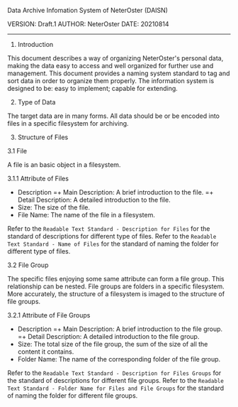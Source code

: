 Data Archive Infomation System of NeterOster (DAISN)

VERSION: Draft.1
AUTHOR: NeterOster
DATE: 20210814

---

1. Introduction

This document describes a way of organizing NeterOster's personal data, making the data easy to access and well organized for further use and management. This document provides a naming system standard to tag and sort data in order to organize them properly. The information system is designed to be: easy to implement; capable for extending.

2. Type of Data

The target data are in many forms. All data should be or be encoded into files in a specific filesystem for archiving.

3. Structure of Files

3.1 File

A file is an basic object in a filesystem.

3.1.1 Attribute of Files

+ Description
=+ Main Description: A brief introduction to the file.
=+ Detail Description: A detailed introduction to the file.
+ Size: The size of the file.
+ File Name: The name of the file in a filesystem.

Refer to the `Readable Text Standard - Description for Files` for the standard of descriptions for different type of files.
Refer to the `Readable Text Standard - Name of Files` for the standard of naming the folder for different type of files.

3.2 File Group

The specific files enjoying some same attribute can form a file group. This relationship can be nested. File groups are folders in a specific filesystem. More accurately, the structure of a filesystem is imaged to the structure of file groups.

3.2.1 Attribute of File Groups

+ Description
=+ Main Description: A brief introduction to the file group.
=+ Detail Description: A detailed introduction to the file group.
+ Size: The total size of the file group, the sum of the size of all the content it contains.
+ Folder Name: The name of the corresponding folder of the file group.

Refer to the `Readable Text Standard - Description for Files Groups` for the standard of descriptions for different file groups.
Refer to the `Readable Text Standard - Folder Name for Files and File Groups` for the standard of naming the folder for different file groups.


